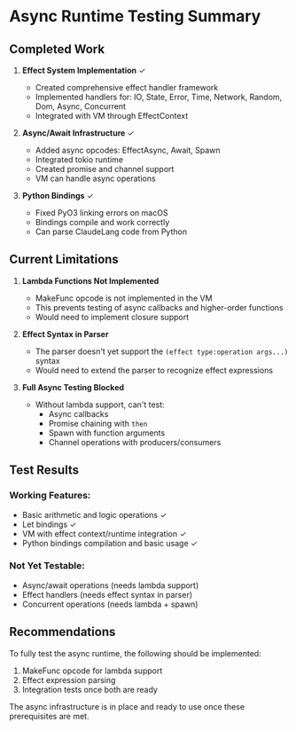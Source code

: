 # Async Runtime Testing Summary

## Completed Work

1. **Effect System Implementation** ✓
   - Created comprehensive effect handler framework
   - Implemented handlers for: IO, State, Error, Time, Network, Random, Dom, Async, Concurrent
   - Integrated with VM through EffectContext

2. **Async/Await Infrastructure** ✓
   - Added async opcodes: EffectAsync, Await, Spawn
   - Integrated tokio runtime
   - Created promise and channel support
   - VM can handle async operations

3. **Python Bindings** ✓
   - Fixed PyO3 linking errors on macOS
   - Bindings compile and work correctly
   - Can parse ClaudeLang code from Python

## Current Limitations

1. **Lambda Functions Not Implemented**
   - MakeFunc opcode is not implemented in the VM
   - This prevents testing of async callbacks and higher-order functions
   - Would need to implement closure support

2. **Effect Syntax in Parser**
   - The parser doesn't yet support the `(effect type:operation args...)` syntax
   - Would need to extend the parser to recognize effect expressions

3. **Full Async Testing Blocked**
   - Without lambda support, can't test:
     - Async callbacks
     - Promise chaining with `then`
     - Spawn with function arguments
     - Channel operations with producers/consumers

## Test Results

### Working Features:
- Basic arithmetic and logic operations ✓
- Let bindings ✓
- VM with effect context/runtime integration ✓
- Python bindings compilation and basic usage ✓

### Not Yet Testable:
- Async/await operations (needs lambda support)
- Effect handlers (needs effect syntax in parser)
- Concurrent operations (needs lambda + spawn)

## Recommendations

To fully test the async runtime, the following should be implemented:
1. MakeFunc opcode for lambda support
2. Effect expression parsing
3. Integration tests once both are ready

The async infrastructure is in place and ready to use once these prerequisites are met.